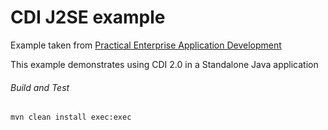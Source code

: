 CDI J2SE example
=====================================
Example taken from [Practical Enterprise Application Development](http://www.itbuzzpress.com/ebooks/java-ee-7-development-on-wildfly.html)

This example demonstrates using CDI 2.0 in a Standalone Java application

###### Build and Test
```shell
mvn clean install exec:exec
```

 
